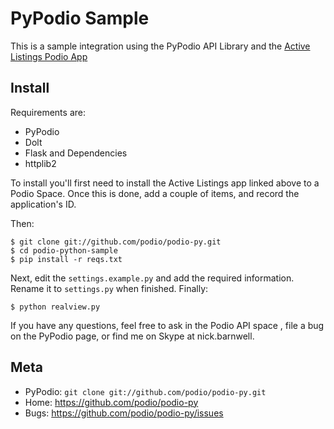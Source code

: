 PyPodio Sample
=====

 This is a sample integration using the PyPodio API Library and the 
 [Active Listings Podio App](https://podio.com/-/store/app/185-active-listings#)

Install
-------
Requirements are:

* PyPodio
* Dolt
* Flask and Dependencies
* httplib2

To install you'll first need to install the Active Listings app linked
above to a Podio Space. Once this is done, add a couple of items, and
record the application's ID.

Then:

    $ git clone git://github.com/podio/podio-py.git
    $ cd podio-python-sample
    $ pip install -r reqs.txt

Next, edit the `settings.example.py` and add the required information.
Rename it to `settings.py` when finished. Finally:

    $ python realview.py

If you have any questions, feel free to ask in the Podio API space
, file a bug on the PyPodio page, or find me on Skype at nick.barnwell.

Meta
----

* PyPodio: `git clone git://github.com/podio/podio-py.git`
* Home: <https://github.com/podio/podio-py>
* Bugs: <https://github.com/podio/podio-py/issues>